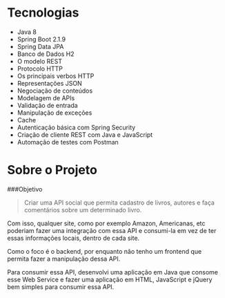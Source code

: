 # Tecnologias

- Java 8
- Spring Boot 2.1.9
- Spring Data JPA
- Banco de Dados H2
- O modelo REST
- Protocolo HTTP
- Os principais verbos HTTP
- Representações JSON
- Negociação de conteúdos
- Modelagem de APIs
- Validação de entrada
- Manipulação de exceções
- Cache
- Autenticação básica com Spring Security
- Criação de cliente REST com Java e JavaScript
- Automação de testes com Postman

# Sobre o Projeto

###Objetivo

> Criar uma API social que permita  cadastro de livros, autores e faça comentários sobre um determinado livro.

Com isso, qualquer site, como por exemplo Amazon, Americanas, etc poderiam fazer uma integração com essa API e consumi-la em vez de ter essas informações locais, dentro de cada site.

Como o foco é o backend, por enquanto não tenho um frontend que permita fazer a manipulação dessa API.

Para consumir essa API, desenvolvi uma aplicação em Java que consome esse Web Service e fazer uma aplicação em HTML, JavaScript e jQuery bem simples para consumir essa API.

